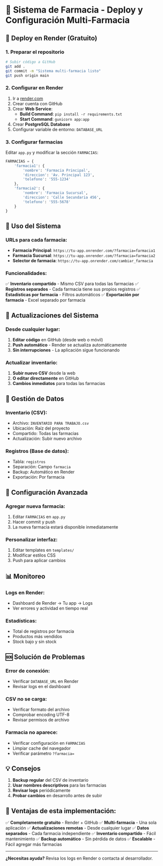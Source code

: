 # 🏥 Sistema de Farmacia - Deploy y Configuración Multi-Farmacia

## 🚀 Deploy en Render (Gratuito)

### 1. Preparar el repositorio
```bash
# Subir código a GitHub
git add .
git commit -m "Sistema multi-farmacia listo"
git push origin main
```

### 2. Configurar en Render
1. Ir a [render.com](https://render.com)
2. Crear cuenta con GitHub
3. Crear **Web Service**:
   - **Build Command**: `pip install -r requirements.txt`
   - **Start Command**: `gunicorn app:app`
4. Crear **PostgreSQL Database**
5. Configurar variable de entorno: `DATABASE_URL`

### 3. Configurar farmacias
Editar `app.py` y modificar la sección `FARMACIAS`:

```python
FARMACIAS = {
    'farmacia1': {
        'nombre': 'Farmacia Principal',
        'direccion': 'Av. Principal 123',
        'telefono': '555-1234'
    },
    'farmacia2': {
        'nombre': 'Farmacia Sucursal',
        'direccion': 'Calle Secundaria 456',
        'telefono': '555-5678'
    }
}
```

## 📱 Uso del Sistema

### URLs para cada farmacia:
- **Farmacia Principal**: `https://tu-app.onrender.com/?farmacia=farmacia1`
- **Farmacia Sucursal**: `https://tu-app.onrender.com/?farmacia=farmacia2`
- **Selector de farmacia**: `https://tu-app.onrender.com/cambiar_farmacia`

### Funcionalidades:
✅ **Inventario compartido** - Mismo CSV para todas las farmacias
✅ **Registros separados** - Cada farmacia tiene sus propios registros
✅ **Estadísticas por farmacia** - Filtros automáticos
✅ **Exportación por farmacia** - Excel separado por farmacia

## 🔄 Actualizaciones del Sistema

### Desde cualquier lugar:
1. **Editar código** en GitHub (desde web o móvil)
2. **Push automático** - Render se actualiza automáticamente
3. **Sin interrupciones** - La aplicación sigue funcionando

### Actualizar inventario:
1. **Subir nuevo CSV** desde la web
2. **O editar directamente** en GitHub
3. **Cambios inmediatos** para todas las farmacias

## 💾 Gestión de Datos

### Inventario (CSV):
- Archivo: `INVENTARIO PARA TRABAJO.csv`
- Ubicación: Raíz del proyecto
- Compartido: Todas las farmacias
- Actualización: Subir nuevo archivo

### Registros (Base de datos):
- Tabla: `registros`
- Separación: Campo `farmacia`
- Backup: Automático en Render
- Exportación: Por farmacia

## 🔧 Configuración Avanzada

### Agregar nueva farmacia:
1. Editar `FARMACIAS` en `app.py`
2. Hacer commit y push
3. La nueva farmacia estará disponible inmediatamente

### Personalizar interfaz:
1. Editar templates en `templates/`
2. Modificar estilos CSS
3. Push para aplicar cambios

## 📊 Monitoreo

### Logs en Render:
- Dashboard de Render → Tu app → Logs
- Ver errores y actividad en tiempo real

### Estadísticas:
- Total de registros por farmacia
- Productos más vendidos
- Stock bajo y sin stock

## 🆘 Solución de Problemas

### Error de conexión:
- Verificar `DATABASE_URL` en Render
- Revisar logs en el dashboard

### CSV no se carga:
- Verificar formato del archivo
- Comprobar encoding UTF-8
- Revisar permisos de archivo

### Farmacia no aparece:
- Verificar configuración en `FARMACIAS`
- Limpiar cache del navegador
- Verificar parámetro `?farmacia=`

## 💡 Consejos

1. **Backup regular** del CSV de inventario
2. **Usar nombres descriptivos** para las farmacias
3. **Revisar logs** periódicamente
4. **Probar cambios** en desarrollo antes de subir

## 🎯 Ventajas de esta implementación:

✅ **Completamente gratuito** - Render + GitHub
✅ **Multi-farmacia** - Una sola aplicación
✅ **Actualizaciones remotas** - Desde cualquier lugar
✅ **Datos separados** - Cada farmacia independiente
✅ **Inventario compartido** - Fácil mantenimiento
✅ **Backup automático** - Sin pérdida de datos
✅ **Escalable** - Fácil agregar más farmacias

---

**¿Necesitas ayuda?** Revisa los logs en Render o contacta al desarrollador. 